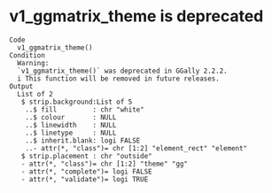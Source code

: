 # v1_ggmatrix_theme is deprecated

    Code
      v1_ggmatrix_theme()
    Condition
      Warning:
      `v1_ggmatrix_theme()` was deprecated in GGally 2.2.2.
      i This function will be removed in future releases.
    Output
      List of 2
       $ strip.background:List of 5
        ..$ fill         : chr "white"
        ..$ colour       : NULL
        ..$ linewidth    : NULL
        ..$ linetype     : NULL
        ..$ inherit.blank: logi FALSE
        ..- attr(*, "class")= chr [1:2] "element_rect" "element"
       $ strip.placement : chr "outside"
       - attr(*, "class")= chr [1:2] "theme" "gg"
       - attr(*, "complete")= logi FALSE
       - attr(*, "validate")= logi TRUE

